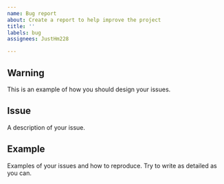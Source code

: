 ```yaml
---
name: Bug report
about: Create a report to help improve the project
title: ''
labels: bug
assignees: JustHm228

---
```


## Warning

This is an example of how you should design your issues.

## Issue

A description of your issue.

## Example

Examples of your issues and how to reproduce.
Try to write as detailed as you can.
